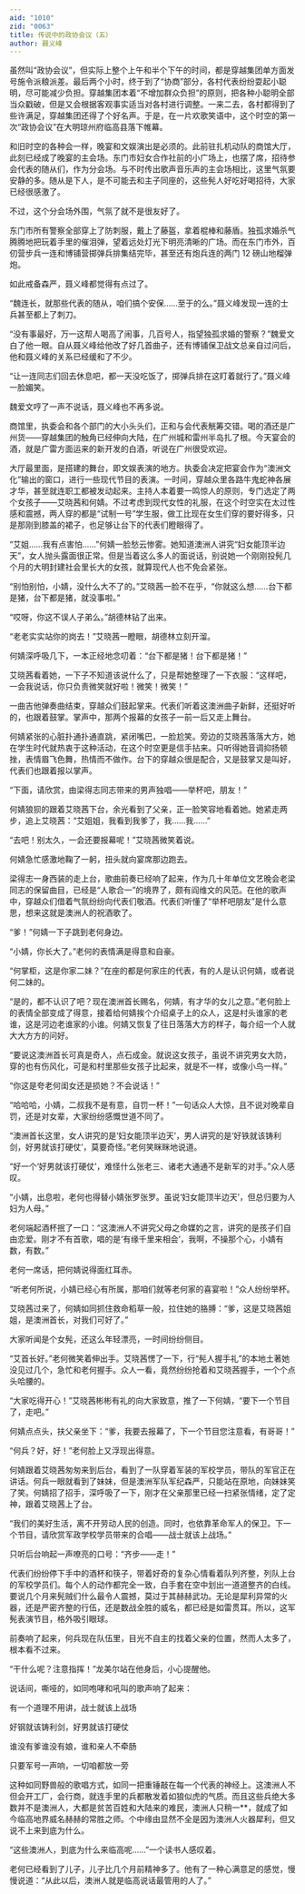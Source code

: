 ```yaml
---
aid: "1010"
zid: "0063"
title: 传说中的政协会议（五）
author: 聂义峰
---
```


虽然叫“政协会议”，但实际上整个上午和半个下午的时间，都是穿越集团单方面发号施令派粮派差。最后两个小时，终于到了“协商”部分，各村代表纷纷耍起小聪明，尽可能减少负担。穿越集团本着“不增加群众负担”的原则，把各种小聪明全部当众戳破，但是又会根据客观事实适当对各村进行调整。一来二去，各村都得到了些许满足，穿越集团还得了个好名声。于是，在一片欢歌笑语中，这个时空的第一次“政协会议”在大明琼州府临高县落下帷幕。

和旧时空的各种会一样，晚宴和文娱演出是必须的。此前驻扎机动队的商馆大厅，此刻已经成了晚宴的主会场。东门市妇女合作社前的小广场上，也摆了席，招待参会代表的随从们，作为分会场。与不时传出歌声音乐声的主会场相比，这里气氛要安静的多。随从是下人，是不可能去和主子同座的，这些髡人好吃好喝招待，大家已经很感激了。

不过，这个分会场外围，气氛了就不是很友好了。

东门市所有警察全部穿上了防刺服，戴上了藤盔，拿着棍棒和藤盾。独孤求婚杀气腾腾地把玩着手里的催泪弹，望着远处灯光下明亮清晰的广场。而在东门市外，百仞营步兵一连和博铺营掷弹兵排集结完毕，甚至还有炮兵连的两门 12 磅山地榴弹炮。

如此戒备森严，聂义峰都觉得有点过了。

“魏连长，就那些代表的随从，咱们搞个安保……至于的么。”聂义峰发现一连的士兵甚至都上了刺刀。

“没有事最好，万一这帮人喝高了闹事，几百号人，指望独孤求婚的警察？”魏爱文白了他一眼。自从聂义峰给他改了好几首曲子，还有博铺保卫战文总亲自过问后，他和聂义峰的关系已经缓和了不少。

“让一连同志们回去休息吧，都一天没吃饭了，掷弹兵排在这盯着就行了。”聂义峰一脸媚笑。

魏爱文哼了一声不说话，聂义峰也不再多说。

商馆里，执委会和各个部门的大小头头们，正和与会代表觥筹交错。喝的酒还是广州货——穿越集团的触角已经伸向大陆，在广州城和雷州半岛扎了根。今天宴会的酒，就是广雷方面运来的新开发的白酒，听说在广州很受欢迎。

大厅最里面，是搭建的舞台，即文娱表演的地方。执委会决定把宴会作为“澳洲文化”输出的窗口，进行一些现代节目的表演。一时间，穿越众里各路牛鬼蛇神各展才华，甚至就连职工都被发动起来。主持人本着要一鸣惊人的原则，专门选定了两个女孩子——艾晓茜和何婧。不过考虑到现代女性的礼服，在这个时空实在太过性感和震撼，两人穿的都是“试制一号”学生服，做工比现在女生们穿的要好得多，只是那刚到膝盖的裙子，也足够让台下的代表们瞪眼得了。

“艾姐……我有点害怕……”何婧一脸愁云惨雾。她知道澳洲人讲究“妇女能顶半边天”，女人抛头露面很正常。但是当着这么多人的面说话，别说她一个刚刚投髡几个月的大明封建社会里长大的女孩，就算现代人也不免会紧张。

“别怕别怕，小婧，没什么大不了的。”艾晓茜一脸不在乎，“你就这么想……台下都是猪，台下都是猪，就没事啦。”

“哎呀，你这不误人子弟么。”胡德林钻了出来。

“老老实实站你的岗去！”艾晓茜一瞪眼，胡德林立刻开溜。

何婧深呼吸几下，一本正经地念叨着：“台下都是猪！台下都是猪！”

艾晓茜看着她，一下子不知道该说什么了，只是帮她整理了一下衣服：“这样吧，一会我说话，你只负责微笑就好啦！微笑！微笑！”

一曲吉他弹奏曲结束，穿越众们鼓起掌来。代表们听着这澳洲曲子新鲜，还挺好听的，也跟着鼓掌。掌声中，那两个报幕的女孩子一前一后又走上舞台。

何婧紧张的心脏扑通扑通直跳，紧闭嘴巴，一脸尬笑。旁边的艾晓茜落落大方，她在学生时代就热衷于这种活动，在这个时空更是信手拈来。只听得她音调抑扬顿挫，表情眉飞色舞，热情而不做作。台下的穿越众很是配合，又是鼓掌又是叫好，代表们也跟着报以掌声。

“下面，请欣赏，由梁得志同志带来的男声独唱——举杯吧，朋友！”

何婧狼狈的跟着艾晓茜下台，余光看到了父亲，正一脸笑容地看着她。她紧走两步，追上艾晓茜：“艾姐姐，我看到我爹了，我……我……”

“去吧！别太久，一会还要报幕呢！”艾晓茜微笑着说。

何婧急忙感激地鞠了一躬，扭头就向宴席那边跑去。

梁得志一身西装的走上台，歌曲前奏已经响了起来，作为几十年单位文艺晚会老梁同志的保留曲目，已经是“人歌合一”的境界了，颇有阎维文的风范。在他的歌声中，穿越众们借着气氛纷纷向代表们敬酒。代表们听懂了“举杯吧朋友”是什么意思，想来这就是澳洲人的祝酒歌了。

“爹！”何婧一下子跳到老何身边。

“小婧，你长大了。”老何的表情满是得意和自豪。

“何掌柜，这是你家二妹？”在座的都是何家庄的代表，有的人是认识何婧，或者说何二妹的。

“是的，都不认识了吧？现在澳洲首长赐名，何婧，有才华的女儿之意。”老何脸上的表情全部变成了得意，接着给何婧挨个介绍桌子上的众人，这是村头谁家的老谁，这是河边老谁家的小谁。何婧又恢复了往日落落大方的样子，每介绍一个人就大大方方的问好。

“要说这澳洲首长可真是奇人，点石成金。就说这女孩子，虽说不讲究男女大防，穿的也有伤风化，可是和村里那些女孩子比起来，就是不一样，或像小鸟一样。”

“你这是夸老何闺女还是损她？不会说话！”

“哈哈哈，小婧，二叔我不是有意，自罚一杯！”一句话众人大惊，且不说对晚辈自罚，还是对女辈，大家纷纷感慨世道不同了。

“澳洲首长这里，女人讲究的是‘妇女能顶半边天’，男人讲究的是‘好铁就该铸利剑，好男就该打硬仗’，莫要奇怪。”老何笑眯眯地说道。

“好一个‘好男就该打硬仗’，难怪什么张老三、诸老大通通不是新军的对手。”众人感叹。

“小婧，出息啦，老何也得替小婧张罗张罗。虽说‘妇女能顶半边天’，但总归要为人妇为人母。”

老何端起酒杯抿了一口：“这澳洲人不讲究父母之命媒妁之言，讲究的是孩子们自由恋爱。刚才不有首歌，唱的是‘有缘千里来相会’，我啊，不操那个心，小婧有数，有数。”

老何一席话，把何婧说得面红耳赤。

“听老何所说，小婧已经心有所属，那咱们就等老何家的喜宴啦！”众人纷纷举杯。

艾晓茜过来了，何婧如同抓住救命稻草一般，拉住她的胳膊：“爹，这是艾晓茜姐姐，是澳洲首长，对我们可好了。”

大家听闻是个女髡，还这么年轻漂亮，一时间纷纷侧目。

“艾首长好。”老何微笑着伸出手。艾晓茜愣了一下，行“髡人握手礼”的本地土著她没见过几个，急忙和老何握手。众人一看，竟然纷纷抢着和艾晓茜握手，一个个点头哈腰的。

“大家吃得开心！”艾晓茜彬彬有礼的向大家致意，推了一下何婧，“要下一个节目了，走吧。”

何婧点点头，扶父亲坐下：“爹，我要去报幕了，下一个节目您注意看，有哥哥！”

“何兵？好，好！”老何脸上又浮现出得意。

何婧跟着艾晓茜匆匆来到后台，看到了一队穿着军装的军校学员，带队的军官正在讲话。何兵一眼就看到了妹妹，但是澳洲军队军纪森严，只能站在原地，向妹妹笑了笑。何婧招了招手，深呼吸了一下，刚才在父亲那里已经一扫紧张情绪，定了定神，跟着艾晓茜上了台。

“我们的美好生活，离不开劳动人民的创造。同时，也依靠革命军人的保卫。下一个节目，请欣赏军政学校学员带来的合唱——战士就该上战场。”

只听后台响起一声嘹亮的口号：“齐步——走！”

代表们纷纷停下手中的酒杯和筷子，带着好奇的复杂心情看着队列齐整，列队上台的军校学员们。每个人的动作都完全一致，白手套在空中划出一道道整齐的白线。要说几个月来髡贼们什么最令人震撼，莫过于其赫赫武功。无论是犀利异常的火器，还是严密齐整的行伍，还是数战全胜的威名，都已经是如雷贯耳。所以，这军髡表演节目，格外吸引眼球。

前奏响了起来，何兵现在队伍里，目光不自主的找着父亲的位置，然而人太多了，根本看不过来。

“干什么呢？注意指挥！”龙美尔站在他身后，小心提醒他。

说话间，嘶哑的，如同咆哮和吼叫的歌声响了起来：

有一个道理不用讲，战士就该上战场

好钢就该铸利剑，好男就该打硬仗

谁没有爹谁没有娘，谁和亲人不牵肠

只要军号一声响，一切咱都放一旁

这种如同野兽般的歌唱方式，如同一把重锤敲在每一个代表的神经上。这澳洲人不但会开工厂，会行商，就连手里的兵都散发着如狼似虎的气质。而且这些兵绝大多数并不是澳洲人，大都是贫苦百姓和大陆来的难民，澳洲人只稍一\*\*，就成了如今临高地界威名赫赫的常胜之师。个中缘由显然不全是因为澳洲人火器犀利，但又说不上来到底为什么。

“这些澳洲人，到底为什么来临高呢……”一个读书人感叹着。

老何已经看到了儿子，儿子比几个月前精神多了。他有了一种心满意足的感觉，慢慢说道：“从此以后，澳洲人就是临高说话最管用的人了。”
